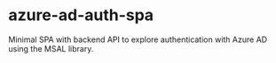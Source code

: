 # azure-ad-auth-spa
Minimal SPA with backend API to explore authentication with Azure AD using the MSAL library.

